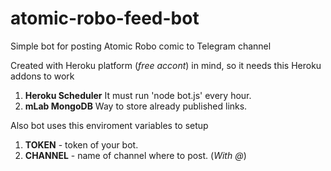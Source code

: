 # atomic-robo-feed-bot
Simple bot for posting Atomic Robo comic to Telegram channel

Created with Heroku platform (*free accont*) in mind, so it needs this Heroku addons to work

1. **Heroku Scheduler** It must run 'node bot.js' every hour.
2. **mLab MongoDB** Way to store already published links.

Also bot uses this enviroment variables to setup

1. **TOKEN** - token of your bot.
2. **CHANNEL** - name of channel where to post. (*With @*)
